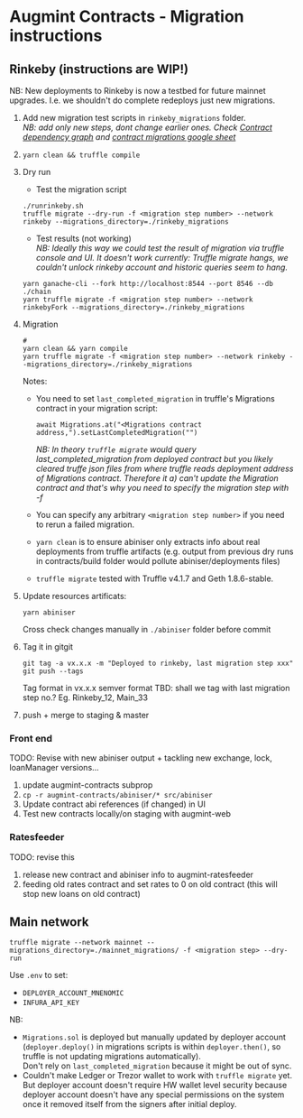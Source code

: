 # Augmint Contracts - Migration instructions

## Rinkeby (instructions are WIP!)

NB: New deployments to Rinkeby is now a testbed for future mainnet upgrades. I.e. we shouldn't do complete redeploys just new migrations.

1.  Add new migration test scripts in `rinkeby_migrations` folder.  
    _NB: add only new steps, dont change earlier ones. Check [Contract dependency graph](docs/contractDependencies.png) and [contract migrations google sheet](https://docs.google.com/spreadsheets/d/1qTbWroOfUV3OqEjlD3LmsqCGB7WpF99e0UYpjvsZPvk/edit?usp=sharing)_

1.  `yarn clean && truffle compile`

1.  Dry run

    *   Test the migration script

    ```
    ./runrinkeby.sh
    truffle migrate --dry-run -f <migration step number> --network rinkeby --migrations_directory=./rinkeby_migrations
    ```

    *   Test results (not working)  
        _NB: Ideally this way we could test the result of migration via truffle console and UI.
        It doesn't work currently: Truffle migrate hangs, we couldn't unlock rinkeby account and historic queries seem to hang._

    ```
    yarn ganache-cli --fork http://localhost:8544 --port 8546 --db ./chain
    yarn truffle migrate -f <migration step number> --network rinkebyFork --migrations_directory=./rinkeby_migrations
    ```

1.  Migration

    ```
    #
    yarn clean && yarn compile
    yarn truffle migrate -f <migration step number> --network rinkeby --migrations_directory=./rinkeby_migrations
    ```

    Notes:

    *   You need to set `last_completed_migration` in truffle's Migrations contract in your migration script:
        ```
        await Migrations.at("<Migrations contract address,").setLastCompletedMigration("")
        ```
        _NB: In theory `truffle migrate` would query last_completed_migration from deployed contract but you likely cleared truffe json files from where truffle reads deployment address of Migrations contract. Therefore it a) can't update the Migration contract and that's why you need to specify the migration step with -f_
    *   You can specify any arbitrary `<migration step number>` if you need to rerun a failed migration.

    *   `yarn clean` is to ensure abiniser only extracts info about real deployments from truffle artifacts (e.g. output from previous dry runs in contracts/build folder would pollute abiniser/deployments files)
    *   `truffle migrate` tested with Truffle v4.1.7 and Geth 1.8.6-stable.

1.  Update resources artificats:

    ```
    yarn abiniser
    ```

    Cross check changes manually in `./abiniser` folder before commit

1.  Tag it in gitgit

    ```
    git tag -a vx.x.x -m "Deployed to rinkeby, last migration step xxx"
    git push --tags
    ```

    Tag format in vx.x.x semver format TBD: shall we tag with last migration step no.? Eg. Rinkeby_12, Main_33

1.  push + merge to staging & master

### Front end

TODO: Revise with new abiniser output + tackling new exchange, lock, loanManager versions...

1.  update augmint-contracts subprop
1.  `cp -r augmint-contracts/abiniser/* src/abiniser`
1.  Update contract abi references (if changed) in UI
1.  Test new contracts locally/on staging with augmint-web

### Ratesfeeder

TODO: revise this

1.  release new contract and abiniser info to augmint-ratesfeeder
1.  feeding old rates contract and set rates to 0 on old contract (this will stop new loans on old contract)

## Main network

```
truffle migrate --network mainnet --migrations_directory=./mainnet_migrations/ -f <migration step> --dry-run
```

Use `.env` to set:

*   `DEPLOYER_ACCOUNT_MNENOMIC`
*   `INFURA_API_KEY`

NB:

*   `Migrations.sol` is deployed but manually updated by deployer account (`deployer.deploy()` in migrations scripts is within `deployer.then()`, so truffle is not updating migrations automatically).  
    Don't rely on `last_completed_migration` because it might be out of sync.
*   Couldn't make Ledger or Trezor wallet to work with `truffle migrate` yet. But deployer account doesn't require HW wallet level security because deployer account doesn't have any special permissions on the system once it removed itself from the signers after initial deploy.
